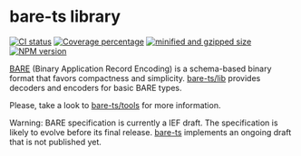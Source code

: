 # bare-ts library

[![CI status][ci-img]][ci-url]
[![Coverage percentage][coveralls-img]][coveralls-url]
[![minified and gzipped size][bundlephobia-img]][bundlephobia-url]
[![NPM version][npm-img]][npm-url]

[BARE][bare] (Binary Application Record Encoding) is a schema-based binary format that favors compactness and simplicity.
[bare-ts/lib](#) provides decoders and encoders for basic BARE types.

Please, take a look to [bare-ts/tools][bare-ts-tools] for more information.

Warning: BARE specification is currently a IEF draft.
The specification is likely to evolve before its final release. [bare-ts](#) implements an ongoing draft that is not published yet.

[bare]: https://baremessages.org
[bare-ts-tools]: https://github.com/bare-ts/tools
[ci-img]: https://img.shields.io/github/workflow/status/bare-ts/lib/CI?label=CI&style=flat-square
[ci-url]: https://github.com/bare-ts/lib/actions/workflows/ci.yml
[npm-img]: https://img.shields.io/npm/v/@bare-ts/lib.svg?style=flat-square
[npm-url]: https://www.npmjs.com/package/@bare-ts/lib
[coveralls-img]: https://img.shields.io/coveralls/github/bare-ts/lib?style=flat-square
[coveralls-url]: https://coveralls.io/github/bare-ts/lib?branch=main
[bundlephobia-img]: https://img.shields.io/bundlephobia/minzip/@bare-ts/lib?label=minzipped&style=flat-square
[bundlephobia-url]: https://bundlephobia.com/package/@bare-ts/lib

